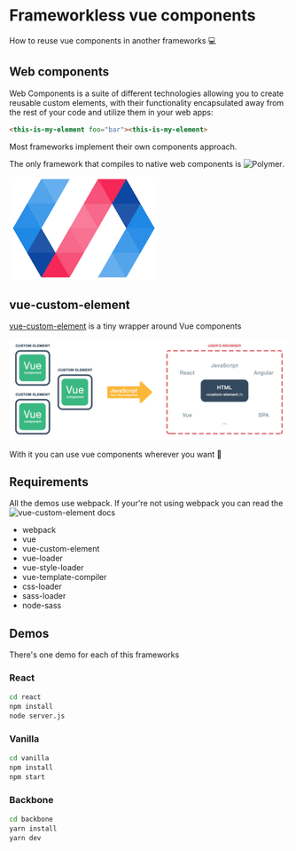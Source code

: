 # Frameworkless vue components

How to reuse vue components in another frameworks 💻

## Web components

Web Components is a suite of different technologies allowing you to create reusable 
custom elements, with their functionality encapsulated away from the rest of your code
and utilize them in your web apps:

```html
<this-is-my-element foo="bar"><this-is-my-element>
```

Most frameworks implement their own components approach.

The only framework that compiles to native web components is ![Polymer](https://www.polymer-project.org/).

![Polymer](img/polymer.png)

## vue-custom-element

[vue-custom-element](https://github.com/karol-f/vue-custom-element) is a tiny wrapper around Vue components

![vue-custom-element](img/vue-custom-element.png)

With it you can use vue components wherever you want 💃

## Requirements   

All the demos use webpack.
If your're not using webpack you can read the ![vue-custom-element docs](https://github.com/karol-f/vue-custom-element)

- webpack
- vue
- vue-custom-element 
- vue-loader
- vue-style-loader
- vue-template-compiler
- css-loader
- sass-loader
- node-sass

## Demos

There's one demo for each of this frameworks

### React 

```bash
cd react
npm install
node server.js
```

### Vanilla

```bash
cd vanilla
npm install
npm start
```

### Backbone

```bash
cd backbone
yarn install
yarn dev
```